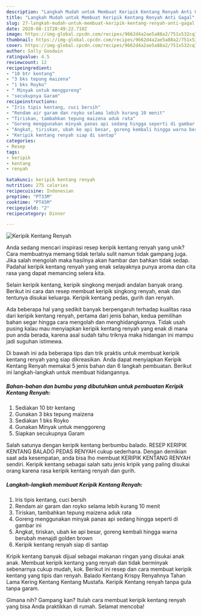 ```yaml
---
description: "Langkah Mudah untuk Membuat Keripik Kentang Renyah Anti Gagal"
title: "Langkah Mudah untuk Membuat Keripik Kentang Renyah Anti Gagal"
slug: 27-langkah-mudah-untuk-membuat-keripik-kentang-renyah-anti-gagal
date: 2020-08-11T20:49:22.710Z
image: https://img-global.cpcdn.com/recipes/9662d4a2ae5a88a2/751x532cq70/keripik-kentang-renyah-foto-resep-utama.jpg
thumbnail: https://img-global.cpcdn.com/recipes/9662d4a2ae5a88a2/751x532cq70/keripik-kentang-renyah-foto-resep-utama.jpg
cover: https://img-global.cpcdn.com/recipes/9662d4a2ae5a88a2/751x532cq70/keripik-kentang-renyah-foto-resep-utama.jpg
author: Sally Goodwin
ratingvalue: 4.5
reviewcount: 12
recipeingredient:
- "10 btr kentang"
- "3 bks tepung maizena"
- "1 bks Royko"
- " Minyak untuk menggoreng"
- "secukupnya Garam"
recipeinstructions:
- "Iris tipis kentang, cuci bersih"
- "Rendam air garam dan royko selama lebih kurang 10 menit"
- "Tiriskan, tambahkan tepung maizena aduk rata"
- "Goreng menggunakan minyak panas api sedang hingga seperti di gambar ini"
- "Angkat, tiriskan, ubah ke api besar, goreng kembali hingga warna berubah menajdi golden brown"
- "Keripik kentang renyah siap di santap"
categories:
- Resep
tags:
- keripik
- kentang
- renyah

katakunci: keripik kentang renyah 
nutrition: 275 calories
recipecuisine: Indonesian
preptime: "PT33M"
cooktime: "PT45M"
recipeyield: "2"
recipecategory: Dinner

---
```



![Keripik Kentang Renyah](https://img-global.cpcdn.com/recipes/9662d4a2ae5a88a2/751x532cq70/keripik-kentang-renyah-foto-resep-utama.jpg)

Anda sedang mencari inspirasi resep keripik kentang renyah yang unik? Cara membuatnya memang tidak terlalu sulit namun tidak gampang juga. Jika salah mengolah maka hasilnya akan hambar dan bahkan tidak sedap. Padahal keripik kentang renyah yang enak selayaknya punya aroma dan cita rasa yang dapat memancing selera kita.

Selain keripik kentang, keripik singkong menjadi andalan banyak orang. Berikut ini cara dan resep membuat keripik singkong renyah, enak dan tentunya disukai keluarga. Keripik kentang pedas, gurih dan renyah.

Ada beberapa hal yang sedikit banyak berpengaruh terhadap kualitas rasa dari keripik kentang renyah, pertama dari jenis bahan, kedua pemilihan bahan segar hingga cara mengolah dan menghidangkannya. Tidak usah pusing kalau mau menyiapkan keripik kentang renyah yang enak di mana pun anda berada, karena asal sudah tahu triknya maka hidangan ini mampu jadi suguhan istimewa.


Di bawah ini ada beberapa tips dan trik praktis untuk membuat keripik kentang renyah yang siap dikreasikan. Anda dapat menyiapkan Keripik Kentang Renyah memakai 5 jenis bahan dan 6 langkah pembuatan. Berikut ini langkah-langkah untuk membuat hidangannya.

<!--inarticleads1-->

##### Bahan-bahan dan bumbu yang dibutuhkan untuk pembuatan Keripik Kentang Renyah:

1. Sediakan 10 btr kentang
1. Gunakan 3 bks tepung maizena
1. Sediakan 1 bks Royko
1. Gunakan  Minyak untuk menggoreng
1. Siapkan secukupnya Garam


Salah satunya dengan keripik kentang berbumbu balado. RESEP KERIPIK KENTANG BALADO PEDAS RENYAH cukup sederhana. Dengan demikian saat ada kesempatan, anda bisa lho membuat KERIPIK KENTANG RENYAH sendiri. Keripik kentang sebagai salah satu jenis kripik yang paling disukai orang karena rasa keripik kentang renyah dan gurih. 

<!--inarticleads2-->

##### Langkah-langkah membuat Keripik Kentang Renyah:

1. Iris tipis kentang, cuci bersih
1. Rendam air garam dan royko selama lebih kurang 10 menit
1. Tiriskan, tambahkan tepung maizena aduk rata
1. Goreng menggunakan minyak panas api sedang hingga seperti di gambar ini
1. Angkat, tiriskan, ubah ke api besar, goreng kembali hingga warna berubah menajdi golden brown
1. Keripik kentang renyah siap di santap


Kripik kentang banyak dijual sebagai makanan ringan yang disukai anak anak. Membuat keripik kentang yang renyah dan tidak berminyak sebenarnya cukup mudah, kok. Berikut ini resep dan cara membuat keripik kentang yang tipis dan renyah. Balado Kentang Krispy Renyahnya Tahan Lama Kering Kentang Kentang Mustafa. Keripik Kentang renyah tanpa gula tanpa garam. 

Gimana nih? Gampang kan? Itulah cara membuat keripik kentang renyah yang bisa Anda praktikkan di rumah. Selamat mencoba!
